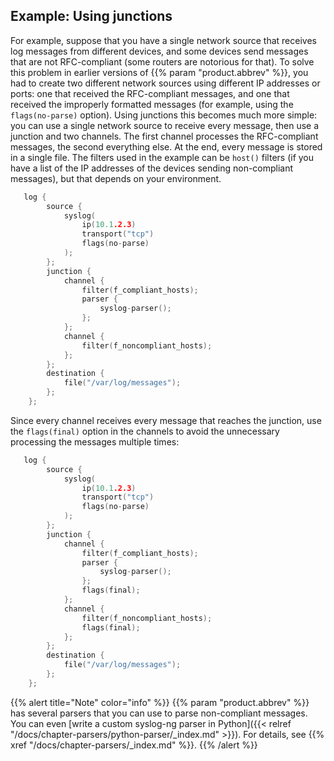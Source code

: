 ---
---
<!-- DISCLAIMER: This file is based on the syslog-ng Open Source Edition documentation https://github.com/balabit/syslog-ng-ose-guides/commit/2f4a52ee61d1ea9ad27cb4f3168b95408fddfdf2 and is used under the terms of The syslog-ng Open Source Edition Documentation License. The file has been modified by Axoflow. -->

## Example: Using junctions

For example, suppose that you have a single network source that receives log messages from different devices, and some devices send messages that are not RFC-compliant (some routers are notorious for that). To solve this problem in earlier versions of {{% param "product.abbrev" %}}, you had to create two different network sources using different IP addresses or ports: one that received the RFC-compliant messages, and one that received the improperly formatted messages (for example, using the `flags(no-parse)` option). Using junctions this becomes much more simple: you can use a single network source to receive every message, then use a junction and two channels. The first channel processes the RFC-compliant messages, the second everything else. At the end, every message is stored in a single file. The filters used in the example can be `host()` filters (if you have a list of the IP addresses of the devices sending non-compliant messages), but that depends on your environment.

```c
   log {
        source {
            syslog(
                ip(10.1.2.3)
                transport("tcp")
                flags(no-parse)
            );
        };
        junction {
            channel {
                filter(f_compliant_hosts);
                parser {
                    syslog-parser();
                };
            };
            channel {
                filter(f_noncompliant_hosts);
            };
        };
        destination {
            file("/var/log/messages");
        };
    };
```

Since every channel receives every message that reaches the junction, use the `flags(final)` option in the channels to avoid the unnecessary processing the messages multiple times:

```c
   log {
        source {
            syslog(
                ip(10.1.2.3)
                transport("tcp")
                flags(no-parse)
            );
        };
        junction {
            channel {
                filter(f_compliant_hosts);
                parser {
                    syslog-parser();
                };
                flags(final);
            };
            channel {
                filter(f_noncompliant_hosts);
                flags(final);
            };
        };
        destination {
            file("/var/log/messages");
        };
    };
```

{{% alert title="Note" color="info" %}}
{{% param "product.abbrev" %}} has several parsers that you can use to parse non-compliant messages. You can even [write a custom syslog-ng parser in Python]({{< relref "/docs/chapter-parsers/python-parser/_index.md" >}}). For details, see {{% xref "/docs/chapter-parsers/_index.md" %}}.
{{% /alert %}}

